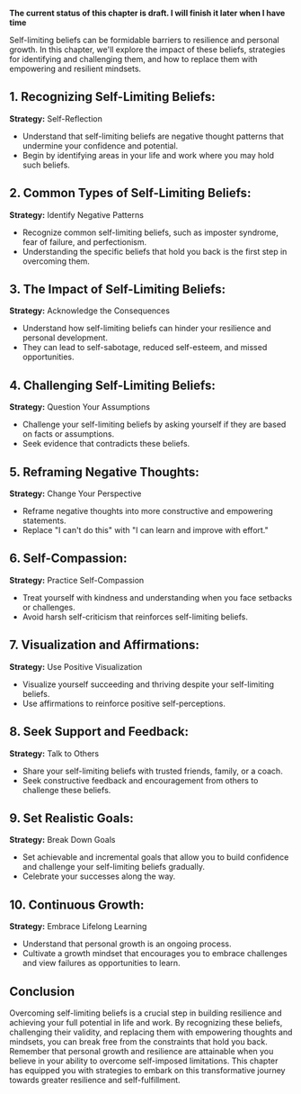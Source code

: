 **The current status of this chapter is draft. I will finish it later when I have time**

Self-limiting beliefs can be formidable barriers to resilience and personal growth. In this chapter, we'll explore the impact of these beliefs, strategies for identifying and challenging them, and how to replace them with empowering and resilient mindsets.

**1. Recognizing Self-Limiting Beliefs:**
-----------------------------------------

**Strategy:** Self-Reflection

* Understand that self-limiting beliefs are negative thought patterns that undermine your confidence and potential.
* Begin by identifying areas in your life and work where you may hold such beliefs.

**2. Common Types of Self-Limiting Beliefs:**
---------------------------------------------

**Strategy:** Identify Negative Patterns

* Recognize common self-limiting beliefs, such as imposter syndrome, fear of failure, and perfectionism.
* Understanding the specific beliefs that hold you back is the first step in overcoming them.

**3. The Impact of Self-Limiting Beliefs:**
-------------------------------------------

**Strategy:** Acknowledge the Consequences

* Understand how self-limiting beliefs can hinder your resilience and personal development.
* They can lead to self-sabotage, reduced self-esteem, and missed opportunities.

**4. Challenging Self-Limiting Beliefs:**
-----------------------------------------

**Strategy:** Question Your Assumptions

* Challenge your self-limiting beliefs by asking yourself if they are based on facts or assumptions.
* Seek evidence that contradicts these beliefs.

**5. Reframing Negative Thoughts:**
-----------------------------------

**Strategy:** Change Your Perspective

* Reframe negative thoughts into more constructive and empowering statements.
* Replace "I can't do this" with "I can learn and improve with effort."

**6. Self-Compassion:**
-----------------------

**Strategy:** Practice Self-Compassion

* Treat yourself with kindness and understanding when you face setbacks or challenges.
* Avoid harsh self-criticism that reinforces self-limiting beliefs.

**7. Visualization and Affirmations:**
--------------------------------------

**Strategy:** Use Positive Visualization

* Visualize yourself succeeding and thriving despite your self-limiting beliefs.
* Use affirmations to reinforce positive self-perceptions.

**8. Seek Support and Feedback:**
---------------------------------

**Strategy:** Talk to Others

* Share your self-limiting beliefs with trusted friends, family, or a coach.
* Seek constructive feedback and encouragement from others to challenge these beliefs.

**9. Set Realistic Goals:**
---------------------------

**Strategy:** Break Down Goals

* Set achievable and incremental goals that allow you to build confidence and challenge your self-limiting beliefs gradually.
* Celebrate your successes along the way.

**10. Continuous Growth:**
--------------------------

**Strategy:** Embrace Lifelong Learning

* Understand that personal growth is an ongoing process.
* Cultivate a growth mindset that encourages you to embrace challenges and view failures as opportunities to learn.

**Conclusion**
--------------

Overcoming self-limiting beliefs is a crucial step in building resilience and achieving your full potential in life and work. By recognizing these beliefs, challenging their validity, and replacing them with empowering thoughts and mindsets, you can break free from the constraints that hold you back. Remember that personal growth and resilience are attainable when you believe in your ability to overcome self-imposed limitations. This chapter has equipped you with strategies to embark on this transformative journey towards greater resilience and self-fulfillment.
